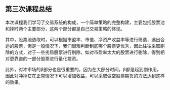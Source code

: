 ## 第三次课程总结

​        本次课程我们学习了交易系统的构成，一个简单策略的完整构建，主要包括股票池和择时两个主要部分，这两个部分都是自己交易策略的体现。

​         其中，股票池选取时，可以根据市盈率、市值、净资产收益率等进行筛选，选出合适的股票，但是一般情况下，我们很难判断到底哪个股票更优秀，因此往往采取剔除的方式，对于一些劣质股票进行剔除，如对市盈率太大的股票进行剔除，得到相对更靠谱的一部分股票进行量化投资。

​        此外，对冲市场的β部分也是很重要的，因为在大部分时间，β都是起到副作用，因此对冲掉它在正常情况下可以增加收益，可以采取做空股票期货的方法达到这样的效果。